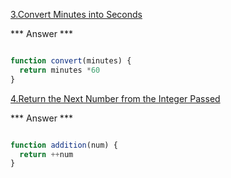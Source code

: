 [3.Convert Minutes into Seconds](https://edabit.com/challenge/8q54MKnRrm89pSLmW)

*** Answer ***

```js

function convert(minutes) {
  return minutes *60
}

```





[4.Return the Next Number from the Integer Passed](https://edabit.com/challenge/NAQhEoxbofPidLxm9)

*** Answer ***

```js

function addition(num) {
  return ++num
}

```

